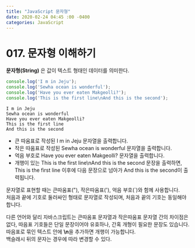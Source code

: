 ```yaml
---
title: "JavaScript 문자형"
date: 2020-02-24 04:45 :00 -0400
categories: JavaScript
---
```

# 017. 문자형 이해하기
**문자형(String)** 은 값이 텍스트 형태인 데이터를 의미한다.
```javascript
console.log('I m in Jeju');
console.log('Sewha ocean is wonderful');
console.log('Have you ever eaten Makgeolli?');
console.log('This is the first line\nAnd this is the second');
```
```
I m in Jeju
Sewha ocean is wonderful
Have you ever eaten Makgeolli?
This is the first line
And this is the second
```
- 큰 따움표로 작성된 I m in Jeju 문자열을 출력합니다.
- 작은 따움표로 작성된 Sewha ocean is wonderful 문자열을 출력합니다.
- 억음 부호로 Have you ever eaten Makgeolli? 문자열을 출력합니다.
- 개행이 있는 This is the first line\nAnd this is the second 문장을 출력하면, This is the first line
이후에 다음 문장으로 넘아가 And this is the second이 출력됩니다.

문자열로 표현할 때는 큰따움표("), 작은따움표('), 억음 부호(`)와 함께 사용합니다.  
처음과 끝에 기호로 둘러싸인 형태로 문자열로 작성되며, 처음과 끝의 기호는 동일해야 합니다.  

다른 언어와 달리 자바스크립트는 큰따옴표 문자열과 작은따움표 문자열 간의 차이점은 없다, 따음표 기호들은 단일 문장이어야 유효하나, 간혹 개형이 필요한 문장도 있습니다.  
따음표로 묶인 텍스트 안에  **\n**을 추가하면 개행이 가능합니다.  
백슬래시 뒤의 문자는 경우에 따라 변경할 수 있다.  